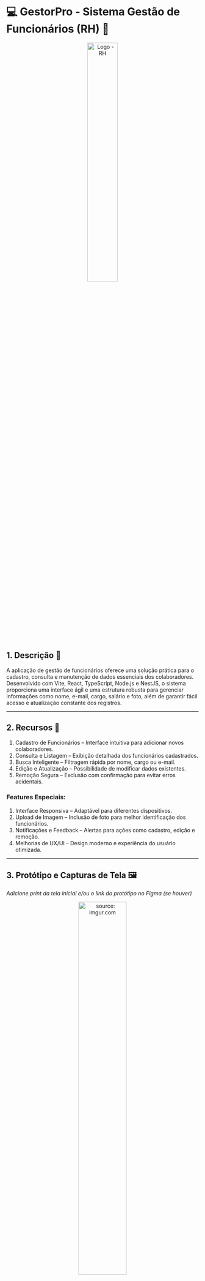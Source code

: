 # 💻 GestorPro - Sistema Gestão de Funcionários (RH) 📝

<div align="center">
    <img src="https://ik.imagekit.io/a210gfzra/GestorPro/logo_rh.png?updatedAt=1740509915787" title="Logo - RH" width="40%"/>
</div>

## 1. Descrição 📜

A aplicação de gestão de funcionários oferece uma solução prática para o cadastro, consulta e manutenção de dados essenciais dos colaboradores. Desenvolvido com Vite, React, TypeScript, Node.js e NestJS, o sistema proporciona uma interface ágil e uma estrutura robusta para gerenciar informações como nome, e-mail, cargo, salário e foto, além de garantir fácil acesso e atualização constante dos registros.

------

## 2. Recursos 🚀

1. Cadastro de Funcionários – Interface intuitiva para adicionar novos colaboradores.
2. Consulta e Listagem – Exibição detalhada dos funcionários cadastrados.
3. Busca Inteligente – Filtragem rápida por nome, cargo ou e-mail.
4. Edição e Atualização – Possibilidade de modificar dados existentes.
5. Remoção Segura – Exclusão com confirmação para evitar erros acidentais.

### Features Especiais:
1. Interface Responsiva – Adaptável para diferentes dispositivos.
2. Upload de Imagem – Inclusão de foto para melhor identificação dos funcionários.
3. Notificações e Feedback – Alertas para ações como cadastro, edição e remoção.
4. Melhorias de UX/UI – Design moderno e experiência do usuário otimizada.

------

## 3. Protótipo e Capturas de Tela 🖼️

*Adicione print da tela inicial e/ou o link do protótipo no Figma (se houver)*

<div align="center">
    <img src="mudar" title="source: imgur.com" width="50%"/>
</div>

<br />

<a href="https://imgur.com/vK8ulM5"><img src="https://i.imgur.com/vK8ulM5.png" title="source: imgur.com" width="3%"/></a> [Protótipo desenvolvido no Figma](link para o Figma do Projeto)

------

## 4. Tecnologias 🛠️

| Item                         | Descrição  |
| ---------------------------- | ---------- |
| **Servidor**                 | Node JS    |
| **Linguagem de Programação** | TypeScript |
| **Biblioteca**               | React JS   |
| **Build**                    | Vite       |
| **Framework de Estilização** | Tailwind   |


------

## 5. Pré-requisitos 🧩

Antes de iniciar, certifique-se de ter as seguintes ferramentas instaladas:

- [Node.js](https://nodejs.org/) (v16+)
- [yarn](https://yarnpkg.com/)
- API NestJS API NestJS ([Repositório da API](https://github.com/Projeto-Integrador-Modelo-Gp01-Js06/rh-backend))

------

## 6. Configuração e Execução ⚙️

1. Clone o repositório do Projeto
2. Instale as dependências: `yarn`
3. Clone o repositório do Projeto Backend: (https://github.com/Projeto-Integrador-Modelo-Gp01-Js06/rh-backend)
4. Siga as instruções de **Configuração e Execução** descritas no README do Projeto Backend
5. Adicione o endereço de execução do projeto na variável de ambiente **VITE_API_URL**, no projeto React
6. Execute o Projeto React: `yarn dev`
7. A aplicação React estará disponível no endereço: `http://localhost:5173`

------

## 7. Estrutura do Projeto 📁

```plaintext
src/
│
├── components/       # Componentes reutilizáveis
├── contexts/         # Gerenciamento de estado global (ex: autenticação)
├── models/           # Estrutura de dados da aplicação-
├── pages/            # Páginas da aplicação
├── services/         # Integração com a API (requisições HTTP)
├── utils/            # Funções auxiliares (alerts)
└── App.tsx           # Componente principal da aplicação
```

------
## 8. Como Contribuir 🤝

1. Faça um fork do projeto
2. Crie uma branch com a sua feature (`git checkout -b minha-feature`)
3. Commit suas mudanças (`git commit -m 'Adiciona nova feature'`)
4. Faça um push para a branch (`git push origin minha-feature`)
5. Abra um Pull Request
